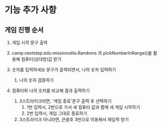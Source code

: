 # 기능 추가 사항

## 게임 진행 순서

1. 게임 시작 문구 출력

2. camp.nextstep.edu.missionutils.Randoms 의 pickNumberInRange()를 활용해 컴퓨터(상대방)값 받기 

3. 숫자를 입력하세요 문구가 출력되면서, 나의 숫자 입력하기
   1. 나의 숫자 검증하기

4. 컴퓨터와 나의 숫자를 비교해 결과 출력하기 
   1. 3스트라이크라면, '게임 종료'문구 출력 후 선택하기
      1. 1번 입력시, 2번으로 가서 새 컴퓨터 값과 함께 새 게임 시작하기
      2. 2번 입력시, 게임 그대로 종료하기
   2. 3스트라이크 아니라면, 큰괄호 3번으로 이동해서 재입력 받기
    



